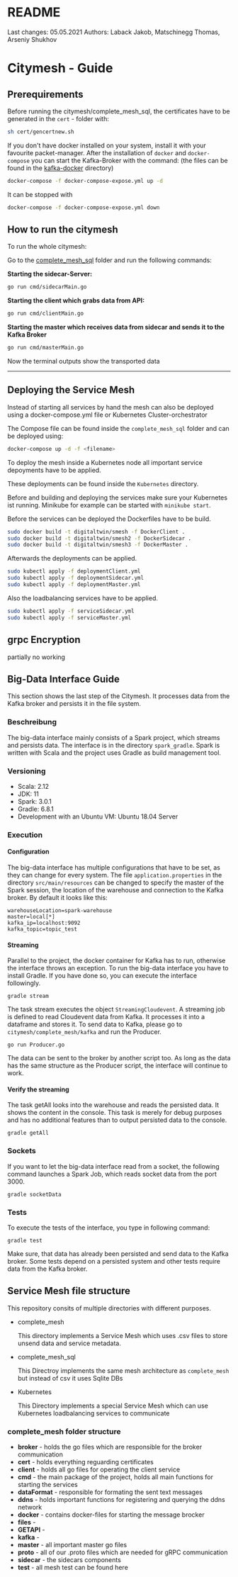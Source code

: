 # README

Last changes: 05.05.2021
Authors: Laback Jakob, Matschinegg Thomas, Arseniy Shukhov


# Citymesh - Guide

## Prerequirements

Before running the citymesh/complete_mesh_sql, the certificates have to be generated in the `cert` - folder with:

```bash
sh cert/gencertnew.sh
```



If you don't have docker installed on your system, install it with your favourite packet-manager. After the installation of `docker` and `docker-compose` you can start the Kafka-Broker with the command: (the files can be found in the [kafka-docker](https://github.com/Open-Twin/citymesh/tree/master/kafka-docker) directory)

```bash
docker-compose -f docker-compose-expose.yml up -d
```

It can be stopped with

```bash
docker-compose -f docker-compose-expose.yml down
```



## How to run the citymesh

To run the whole citymesh:

Go to the [complete_mesh_sql](https://github.com/Open-Twin/citymesh/tree/master/complete_mesh) folder and run the following commands:

**Starting the sidecar-Server:**

```bash
go run cmd/sidecarMain.go
```

**Starting the client which grabs data from API:**

```bash
go run cmd/clientMain.go
```

**Starting the master which receives data from sidecar and sends it to the Kafka Broker**

````bash
go run cmd/masterMain.go 
````



Now the terminal outputs show the transported data





-------



## Deploying the Service Mesh

Instead of starting all services by hand the mesh can also be deployed using a docker-compose.yml file or Kubernetes Cluster-orchestrator

The Compose file can be found inside the `complete_mesh_sql` folder and can be deployed using:
```bash
docker-compose up -d -f <filename>
```
To deploy the mesh inside a Kubernetes node all important service depoyments have to be applied.

These deployments can be found inside the `Kubernetes` directory.

Before and building and deploying the services make sure your Kubernetes ist running. Minikube for example can be started with `minikube start`.

Before the services can be deployed the Dockerfiles have to be build.
```bash
sudo docker build -t digitaltwin/smesh -f DockerClient .
sudo docker build -t digitaltwin/smesh2 -f DockerSidecar .
sudo docker build -t digitaltwin/smesh3 -f DockerMaster .
```
Afterwards the deployments can be applied.
```bash
sudo kubectl apply -f deploymentClient.yml
sudo kubectl apply -f deploymentSidecar.yml
sudo kubectl apply -f deploymentMaster.yml
```
Also the loadbalancing services have to be applied.
```bash
sudo kubectl apply -f serviceSidecar.yml
sudo kubectl apply -f serviceMaster.yml
```


## grpc Encryption

partially no working

## Big-Data Interface Guide
This section shows the last step of the Citymesh. It processes data from the Kafka broker and persists it in the file system.

### Beschreibung
The big-data interface mainly consists of a Spark project, which streams and persists data. The interface is in the directory ``spark_gradle``. Spark is written with Scala and the project uses Gradle as build management tool. 

### Versioning
* Scala: 2.12
* JDK: 11
* Spark: 3.0.1
* Gradle: 6.8.1
* Development with an Ubuntu VM: Ubuntu 18.04 Server

### Execution

#### Configuration
The big-data interface has multiple configurations that have to be set, as they can change for every system. The file ``application.properties`` in the directory ``src/main/resources`` can be changed to specify the master of the Spark session, the location of the warehouse and connection to the Kafka broker. By default it looks like this:

```properties
warehouseLocation=spark-warehouse
master=local[*]
kafka_ip=localhost:9092
kafka_topic=topic_test
```

#### Streaming
Parallel to the project, the docker container for Kafka has to run, otherwise the interface throws an exception.
To run the big-data interface you have to install Gradle. If you have done so, you can execute the interface followingly.
```bash=
gradle stream
```
The task stream executes the object ``StreamingCloudevent``. A streaming job is defined to read Cloudevent data from Kafka. It processes it into a dataframe and stores it. 
To send data to Kafka, please go to ``citymesh/complete_mesh/kafka`` and run the Producer.
```bash=
go run Producer.go
```
The data can be sent to the broker by another script too. As long as the data has the same structure as the Producer script, the interface will continue to work.


#### Verify the streaming
The task getAll looks into the warehouse and reads the persisted data. It shows the content in the console. This task is merely for debug purposes and has no additional features than to output persisted data to the console.
```bash=
gradle getAll
```
### Sockets

If you want to let the big-data interface read from a socket, the following command launches a Spark Job, which reads socket data from the port 3000.
```bash=
gradle socketData
```

### Tests

To execute the tests of the interface, you type in following command:

```bash=
gradle test
```


Make sure, that data has already been persisted and send data to the Kafka broker. Some tests depend on a persisted system and other tests require data from the Kafka broker.


## Service Mesh file structure

This repository consits of multiple directories with different purposes.

* complete_mesh

    This directory implements a Service Mesh which uses .csv files to store unsend data and service metadata.
* complete_mesh_sql

    This Directroy implements the same mesh architecture as `complete_mesh` but instead of csv it uses Sqlite DBs
* Kubernetes

    This Directory implements a special Service Mesh which can use Kubernetes loadbalancing services to communicate
    
### complete_mesh folder structure

* **broker** - holds the go files which are responsible for the broker communication
* **cert** - holds everything reguarding certificates
* **client** - holds all go files for operating the client service
* **cmd** - the main package of the project, holds all main functions for starting the services
* **dataFormat** - responsible for formating the sent text messages
* **ddns** - holds important functions for registering and querying the ddns network
* **docker** - contains docker-files for starting the message brocker
* **files** - 
* **GETAPI** -
* **kafka** -
* **master** - all important master go files
* **proto** - all of our .proto files which are needed for gRPC communication
* **sidecar** - the sidecars components 
* **test** - all mesh test can be found here